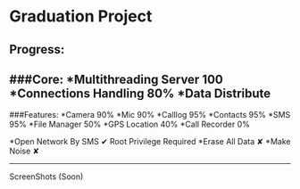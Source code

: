 # Graduation Project


## Progress:

###Core:
*Multithreading Server	100
*Connections Handling 	80%
*Data Distribute
---
###Features:
*Camera					90%
*Mic					90%
*Calllog				95%
*Contacts				95%
*SMS					95%
*File Manager			50%
*GPS Location			40%
*Call Recorder			0%

*Open Network By SMS	✔		Root Privilege Required
*Erase All Data			✘
*Make Noise				✘

---

ScreenShots (Soon)